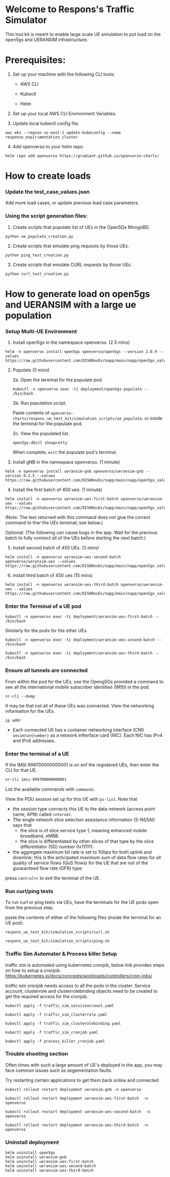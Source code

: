 # Welcome to Respons's Traffic Simulator

This tool kit is meant to enable large scale UE simulation to put load on the open5gs and UERANSIM infrastructure.   

# Prerequisites:
1. Set up your machine with the following CLI tools:

    - AWS CLI

    - Kubectl

    - Helm

2. Set up your local AWS CLI Environment Variables.

3. Update local kubectl config file.

```console
aws eks --region us-east-1 update-kubeconfig --name response_expirimentation_cluster
```

4. Add openverso to your helm repo.
```console
helm repo add openverso https://gradiant.github.io/openverso-charts/
```

# How to create loads

### Update the test_case_values.json
Add more load cases, or update previous load case parameters.

### Using the script generation files:

1. Create scripts that populate list of UEs in the Open5Gs MongoBD.
```console
python ue_populate_creation.py
```

2. Create scripts that emulate ping requests by those UEs.
```console
python ping_test_creation.py
```

3. Create scripts that emulate CURL requests by those UEs.
```console
python curl_test_creation.py
```

# How to generate load on open5gs and UERANSIM with a large ue population

### Setup Multi-UE Environment

1. Install open5gs in the namespace openverso. (2.5 mins)
```console
helm -n openverso install open5gs openverso/open5gs --version 2.0.9 --values https://raw.githubusercontent.com/DISHDevEx/napp/main/napp/open5gs_values/5gSA_no_ues_values.yaml
```

2. Populate (5 mins)

    2a. Open the terminal for the populate pod.
    ```console
    kubectl -n openverso exec -ti deployment/open5gs-populate -- /bin/bash
    ```
    2b. Run population script.

    Paste contents of `openverso-charts/respons_ue_test_kit/simulation_scripts/ue_populate.sh` inside the terminal for the populate pod.

    2c. View the populated list.
    ```console
    open5gs-dbctl showpretty
    ```

    When complete, `exit` the populate pod's terminal.

3. Install gNB in the namespace openverso. (1 minute)
```console
helm -n openverso install ueransim-gnb openverso/ueransim-gnb --version 0.2.5 --values https://raw.githubusercontent.com/DISHDevEx/napp/main/napp/open5gs_values/gnb_no_ues_values.yaml
```
4. Install the first batch of 450 ues.	(1 minute)
```console
helm install -n openverso ueransim-ues-first-batch openverso/ueransim-ues --values https://raw.githubusercontent.com/DISHDevEx/napp/main/napp/open5gs_values/0_450_ue_values.yaml
```
(Note: The text returned with this command does not give the correct command to ther the UEs terminal; see below.)

Optional: (The following can cause bugs in the app. Wait for the previous batch to fully connect all of the UEs before starting the next batch.)

5. Install second batch of 450 UEs. (3 mins)
```console
helm install -n openverso ueransim-ues-second-batch openverso/ueransim-ues --values https://raw.githubusercontent.com/DISHDevEx/napp/main/napp/open5gs_values/450_900_ue_values.yaml
```

6. install third batch of 450 ues (15 mins)
```console
helm install -n openverso ueransim-ues-third-batch openverso/ueransim-ues --values https://raw.githubusercontent.com/DISHDevEx/napp/main/napp/open5gs_values/900_1350_ue_values.yaml
```

### Enter the Terminal of a UE pod

```console
kubectl -n openverso exec -ti deployment/ueransim-ues-first-batch -- /bin/bash
```

Similarly for the pods for the other UEs.
```console
kubectl -n openverso exec -ti deployment/ueransim-ues-second-batch -- /bin/bash

kubectl -n openverso exec -ti deployment/ueransim-ues-third-batch -- /bin/bash
```

### Ensure all tunnels are connected
From within the pod for the UEs, use the Openg5Gs provided a command to see all the international mobile subscriber identities (IMSI) in the pod.
```console
nr-cli --dump
```
It may be that not all of these UEs was connected. View the networking information for the UEs.
```console
ip addr
```
- Each connected UE has a container networking interface (CNI) `uesimtun{number}` as a network infterface card (NIC). Each NIC has IPv4 and IPv6 addresses.

### Enter the terminal of a UE

If the IMSI 999700000000001 is on eof the registered UEs, then enter the CLI for that UE.
```bash
nr-cli imsi-999700000000001
```
List the available commands with `commands`.

View the PDU session set up for this UE with `ps-list`. Note that
- the session type connects this UE to the data network (access point name, APN) called `internet`.
- The single network slice selection assistance information (S-NSSAI) says that
    -   the slice is of slice service type 1, meaning enhanced mobile broadband, eMBB.
    -   the slice is differentiated by other slices of that type by the slice differentiator (SD) number 0x111111.
- the aggregate maximum bit rate is set to 1Gbps for both uplink and downlink; this is the anticipated maximum sum of data flow rates for all quality of service flows (QoS flows) for the UE that are not of the guraranteed flow rate (GFR) type.

press `control+c` to exit the terminal of the UE.

### Run curl/ping tests
To run curl or ping tests via UEs, have the terminals for the UE pods open from the previous step.

paste the contents of either of the following files (inside the terminal for an UE pod):

```console
respons_ue_test_kit/simulation_scripts/curl.sh

respons_ue_test_kit/simulation_scripts/ping.sh
```

### Traffic Sim Automator & Process killer Setup
traffic sim is automated using kubernetes cronjob, below link provides steps on how to setup a cronjob.
https://kubernetes.io/docs/concepts/workloads/controllers/cron-jobs/

traffic sim cronjob needs access to all the pods in the cluster. Service account, clusterrole and clusterrolebinding objects need to be created to get the required access for the cronjob.

```console
kubectl apply -f traffic_sim_serviceaccount.yaml

kubectl apply -f traffic_sim_clusterrole.yaml

kubectl apply -f traffic_sim_clusterolebinding.yaml

kubectl apply -f traffic_sim_cronjob.yaml

kubectl apply -f process_killer_cronjob.yaml
```

### Trouble shooting section
Often times with such a large amount of UE's deployed in the app, you may face common issues such as segementation faults.

Try restarting certain applications to get them back online and connected

```console
kubectl rollout restart deployment ueransim-gnb -n openverso

kubectl rollout restart deployment ueransim-ues-first-batch  -n openverso

kubectl rollout restart deployment ueransim-ues-second-batch  -n openverso

kubectl rollout restart deployment ueransim-ues-third-batch  -n openverso
```

### Uninstall deployment
```console
helm uninstall open5gs
helm uninstall ueransim-gnb
helm uninstall ueransim-ues-first-batch
helm uninstall ueransim-ues-second-batch
helm uninstall ueransim-ues-third-batch
```
